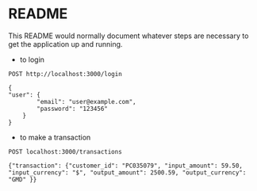 # README

This README would normally document whatever steps are necessary to get the
application up and running.



* to login 

```
POST http://localhost:3000/login

{
"user": {
        "email": "user@example.com",
        "password": "123456"
    }
}
```

* to make a transaction
```
POST localhost:3000/transactions

{"transaction": {"customer_id": "PC035079", "input_amount": 59.50, "input_currency": "$", "output_amount": 2500.59, "output_currency": "GMD" }}

```
